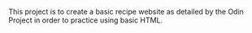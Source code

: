 This project is to create a basic recipe website as detailed by the Odin Project in order to practice using basic HTML.